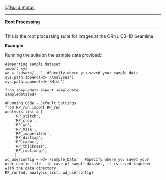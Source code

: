 [![Build Status](https://travis-ci.org/kdecarlo/CG1D_rootprocessing.svg?branch=master)](https://travis-ci.org/kdecarlo/CG1D_rootprocessing)

********************
**Root Processing**
********************

This is the root processing suite for images at the ORNL CG-1D beamline.  

**Example**

Running the suite on the sample data provided::

	#Importing sample dataset
	import sys
	wd = '/Users/...'  #Specify where you saved your sample data
	sys.path.append(wd+'/Analyses')
	sys.path.append(wd+'/Misc')

	from sampledata import sampledata
	sampledata(wd)

	#Running Code - Default Settings
	from RP_run import RP_run
	analysis_list = [
		'RP_stitch',
		'RP_crop',
		'RP_wc',
		'RP_mask',
		'RP_imagefilter',
		'RP_distmap',
		'RP_radwc',
		'RP_thickness',
		'RP_rootimage',
		]
	wd_userconfig = wd+'/Sample_Data'	#Specify where you saved your user_config file - in case of sample dataset, it is saved together with the data directory
	RP_run(wd, analysis_list, wd_userconfig)

